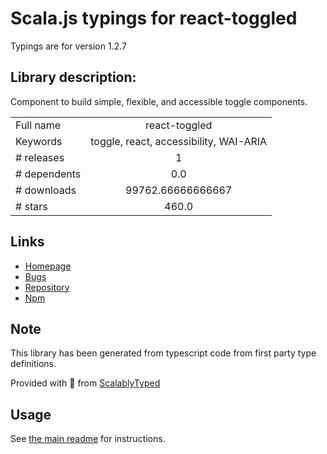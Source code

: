 
# Scala.js typings for react-toggled

Typings are for version 1.2.7

## Library description:
Component to build simple, flexible, and accessible toggle components.

|                    |                 |
| ------------------ | :-------------: |
| Full name          | react-toggled |
| Keywords           | toggle, react, accessibility, WAI-ARIA |
| # releases         | 1 |
| # dependents       | 0.0 |
| # downloads        | 99762.66666666667 |
| # stars            | 460.0 |

## Links
- [Homepage](https://github.com/kentcdodds/react-toggled#readme)
- [Bugs](https://github.com/kentcdodds/react-toggled/issues)
- [Repository](https://github.com/kentcdodds/react-toggled)
- [Npm](https://www.npmjs.com/package/react-toggled)
    


## Note
This library has been generated from typescript code from first party type definitions.

Provided with :purple_heart: from [ScalablyTyped](https://github.com/oyvindberg/ScalablyTyped)

## Usage
See [the main readme](../../readme.md) for instructions.


